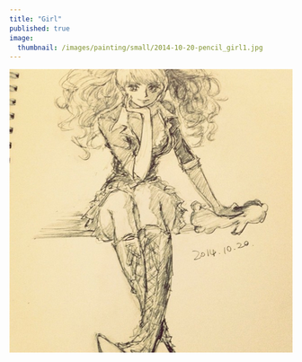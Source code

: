 ```yaml
---
title: "Girl"
published: true
image: 
  thumbnail: /images/painting/small/2014-10-20-pencil_girl1.jpg
---
```

<img src="/images/painting/2014-10-20-pencil_girl1.jpg">

